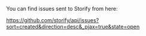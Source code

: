 You can find issues sent to Storify from here:

https://github.com/storify/api/issues?sort=created&direction=desc&_pjax=true&state=open